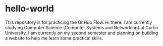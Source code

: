 # hello-world
This repository is for practicing the GitHub Flow.
Hi there. I am currently studying Computer Science (Computer Systems and Networking) at Curtin University. I am currently on my second semester and planning on building a website to help me learn some practical skills. 
